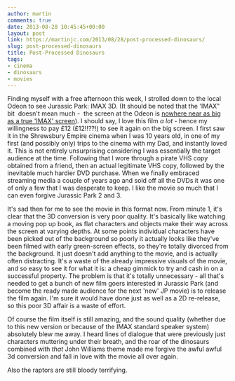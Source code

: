```yaml
---
author: martin
comments: true
date: 2013-08-28 10:45:45+00:00
layout: post
link: https://martinjc.com/2013/08/28/post-processed-dinosaurs/
slug: post-processed-dinosaurs
title: Post-Processed Dinosaurs
tags:
- cinema
- dinosaurs
- movies
---
```


Finding myself with a free afternoon this week, I strolled down to the local Odeon to see Jurassic Park: IMAX 3D. (It should be noted that the 'IMAX" bit  doesn't mean much -  the screen at the Odeon is [nowhere near as big as a true 'IMAX' screen](http://www.denofgeek.com/movies/14361/the-incredible-shrinking-imax-screen)). I should say, I love this film *a lot* - hence my willingness to pay £12 (£12!!??!) to see it again on the big screen. I first saw it in the Shrewsbury Empire cinema when I was 10 years old, in one of my first (and possibly only) trips to the cinema with my Dad, and instantly loved it. This is not entirely unsurprising considering I was essentially the target audience at the time. Following that I wore through a pirate VHS copy obtained from a friend, then an actual legitimate VHS copy, followed by the inevitable much hardier DVD purchase. When we finally embraced streaming media a couple of years ago and sold off all the DVDs it was one of only a few that I was desperate to keep. I like the movie so much that I can even forgive Jurassic Park 2 and 3.

It's sad then for me to see the movie in this format now. From minute 1, it's clear that the 3D conversion is very poor quality. It's basically like watching a moving pop up book, as flat characters and objects make their way across the screen at varying depths. At some points individual characters have been picked out of the background so poorly it actually looks like they've been filmed with early green-screen effects, so they're totally divorced from the background. It just doesn't add anything to the movie, and is actually often distracting. It's a waste of the already impressive visuals of the movie, and so easy to see it for what it is: a cheap gimmick to try and cash in on a successful property. The problem is that it's totally unnecessary - all that's needed to get a bunch of new film goers interested in Jurassic Park (and become the ready made audience for the next 'new' JP movie) is to release the film again. I'm sure it would have done just as well as a 2D re-release, so this poor 3D affair is a waste of effort.

Of course the film itself is still amazing, and the sound quality (whether due to this new version or because of the IMAX standard speaker system) absolutely blew me away. I heard lines of dialogue that were previously just characters muttering under their breath, and the roar of the dinosaurs combined with *that* John Williams theme made me forgive the awful awful 3d conversion and fall in love with the movie all over again.

Also the raptors are still bloody terrifying.
